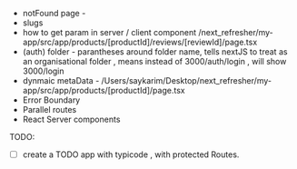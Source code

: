 - notFound page -
- slugs
- how to get param in server / client component /next_refresher/my-app/src/app/products/[productId]/reviews/[reviewId]/page.tsx
- (auth) folder - parantheses around folder name, tells nextJS to treat as an organisational folder , means instead of 3000/auth/login , will show 3000/login
- dynmaic metaData - /Users/saykarim/Desktop/next_refresher/my-app/src/app/products/[productId]/page.tsx
- Error Boundary
- Parallel routes
- React Server components

TODO:

- [ ] create a TODO app with typicode , with protected Routes.
